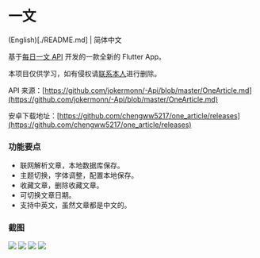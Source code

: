 # 一文

(English)[./README.md] | 简体中文

基于[每日一文 API](https://meiriyiwen.com/) 开发的一款全新的 Flutter App。

本项目仅供学习，如有侵权请[联系本人](mailto:chengww5217@163.com)进行删除。

API 来源：[https://github.com/jokermonn/-Api/blob/master/OneArticle.md](https://github.com/jokermonn/-Api/blob/master/OneArticle.md)

安卓下载地址：[https://github.com/chengww5217/one_article/releases](https://github.com/chengww5217/one_article/releases)

### 功能要点

- 联网解析文章，本地数据库保存。
- 主题切换，字体调整，配置本地保存。
- 收藏文章，删除收藏文章。
- 可切换文章日期。
- 支持中英文，虽然文章都是中文的。

### 截图

![](./res/screenshots/screenshot-01.png)
![](./res/screenshots/screenshot-02.png)
![](./res/screenshots/screenshot-03.png)
![](./res/screenshots/screenshot-04.png)



